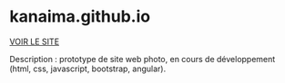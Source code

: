 # kanaima.github.io
[VOIR LE SITE](https://kanaima.github.io/kanaima-Diaporama-website.github.io)

Description : prototype de site web photo, en cours de développement (html, css, javascript, bootstrap, angular).
